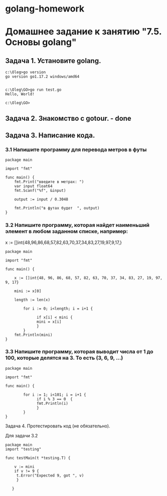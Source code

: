 # golang-homework

# Домашнее задание к занятию "7.5. Основы golang"

## Задача 1. Установите golang.

    c:\Oleg>go version
    go version go1.17.2 windows/amd64


    c:\Oleg\GO>go run test.go
    Hello, World!

    c:\Oleg\GO>

## Задача 2. Знакомство с gotour. - done

## Задача 3. Написание кода.

### 	3.1 Напишите программу для перевода метров в футы

    package main

    import "fmt"

    func main() {
        fmt.Print("введите в метрах: ")
        var input float64
        fmt.Scanf("%f", &input)

        output := input / 0.3048

        fmt.Println("в футах будет  ", output)
    }


### 	3.2 Напишите программу, которая найдет наименьший элемент в любом заданном списке, например:
x := []int{48,96,86,68,57,82,63,70,37,34,83,27,19,97,9,17,}


    package main

    import "fmt"

    func main() {

        x := []int{48, 96, 86, 68, 57, 82, 63, 70, 37, 34, 83, 27, 19, 97, 9, 17}

        mini := x[0]

        length := len(x)

            for i := 0; i<length; i = i+1 {

                  if x[i] < mini {
                  mini = x[i]
                  }
            }
        fmt.Println(mini)
    }


### 	3.3 Напишите программу, которая выводит числа от 1 до 100, которые делятся на 3. То есть (3, 6, 9, …)

    package main

    import "fmt"

    func main() {

            for i := 1; i<101; i = i+1 {
                  if i % 3 == 0  {
                  fmt.Println(i)
                  }
            }
    }


Задача 4. Протестировать код (не обязательно).

Для задачи 3.2

    package main
    import "testing"

    func testMain(t *testing.T) {

        v := mini
        if v != 9 {
         t.Error("Expected 9, got ", v)
         }

       }




